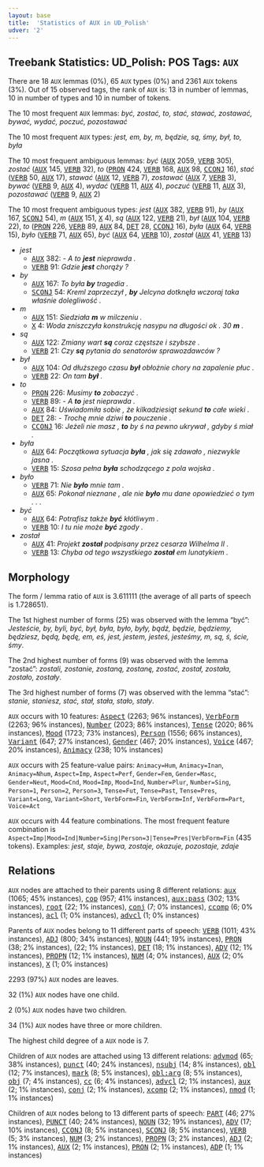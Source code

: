 ```yaml
---
layout: base
title:  'Statistics of AUX in UD_Polish'
udver: '2'
---
```


## Treebank Statistics: UD_Polish: POS Tags: `AUX`

There are 18 `AUX` lemmas (0%), 65 `AUX` types (0%) and 2361 `AUX` tokens (3%).
Out of 15 observed tags, the rank of `AUX` is: 13 in number of lemmas, 10 in number of types and 10 in number of tokens.

The 10 most frequent `AUX` lemmas: <em>być, zostać, to, stać, stawać, zostawać, bywać, wydać, poczuć, pozostawać</em>

The 10 most frequent `AUX` types:  <em>jest, em, by, m, będzie, są, śmy, był, to, była</em>

The 10 most frequent ambiguous lemmas: <em>być</em> (<tt><a href="pl-pos-AUX.html">AUX</a></tt> 2059, <tt><a href="pl-pos-VERB.html">VERB</a></tt> 305), <em>zostać</em> (<tt><a href="pl-pos-AUX.html">AUX</a></tt> 145, <tt><a href="pl-pos-VERB.html">VERB</a></tt> 32), <em>to</em> (<tt><a href="pl-pos-PRON.html">PRON</a></tt> 424, <tt><a href="pl-pos-VERB.html">VERB</a></tt> 168, <tt><a href="pl-pos-AUX.html">AUX</a></tt> 98, <tt><a href="pl-pos-CCONJ.html">CCONJ</a></tt> 16), <em>stać</em> (<tt><a href="pl-pos-VERB.html">VERB</a></tt> 50, <tt><a href="pl-pos-AUX.html">AUX</a></tt> 17), <em>stawać</em> (<tt><a href="pl-pos-AUX.html">AUX</a></tt> 12, <tt><a href="pl-pos-VERB.html">VERB</a></tt> 7), <em>zostawać</em> (<tt><a href="pl-pos-AUX.html">AUX</a></tt> 7, <tt><a href="pl-pos-VERB.html">VERB</a></tt> 3), <em>bywać</em> (<tt><a href="pl-pos-VERB.html">VERB</a></tt> 9, <tt><a href="pl-pos-AUX.html">AUX</a></tt> 4), <em>wydać</em> (<tt><a href="pl-pos-VERB.html">VERB</a></tt> 11, <tt><a href="pl-pos-AUX.html">AUX</a></tt> 4), <em>poczuć</em> (<tt><a href="pl-pos-VERB.html">VERB</a></tt> 11, <tt><a href="pl-pos-AUX.html">AUX</a></tt> 3), <em>pozostawać</em> (<tt><a href="pl-pos-VERB.html">VERB</a></tt> 9, <tt><a href="pl-pos-AUX.html">AUX</a></tt> 2)

The 10 most frequent ambiguous types:  <em>jest</em> (<tt><a href="pl-pos-AUX.html">AUX</a></tt> 382, <tt><a href="pl-pos-VERB.html">VERB</a></tt> 91), <em>by</em> (<tt><a href="pl-pos-AUX.html">AUX</a></tt> 167, <tt><a href="pl-pos-SCONJ.html">SCONJ</a></tt> 54), <em>m</em> (<tt><a href="pl-pos-AUX.html">AUX</a></tt> 151, <tt><a href="pl-pos-X.html">X</a></tt> 4), <em>są</em> (<tt><a href="pl-pos-AUX.html">AUX</a></tt> 122, <tt><a href="pl-pos-VERB.html">VERB</a></tt> 21), <em>był</em> (<tt><a href="pl-pos-AUX.html">AUX</a></tt> 104, <tt><a href="pl-pos-VERB.html">VERB</a></tt> 22), <em>to</em> (<tt><a href="pl-pos-PRON.html">PRON</a></tt> 226, <tt><a href="pl-pos-VERB.html">VERB</a></tt> 89, <tt><a href="pl-pos-AUX.html">AUX</a></tt> 84, <tt><a href="pl-pos-DET.html">DET</a></tt> 28, <tt><a href="pl-pos-CCONJ.html">CCONJ</a></tt> 16), <em>była</em> (<tt><a href="pl-pos-AUX.html">AUX</a></tt> 64, <tt><a href="pl-pos-VERB.html">VERB</a></tt> 15), <em>było</em> (<tt><a href="pl-pos-VERB.html">VERB</a></tt> 71, <tt><a href="pl-pos-AUX.html">AUX</a></tt> 65), <em>być</em> (<tt><a href="pl-pos-AUX.html">AUX</a></tt> 64, <tt><a href="pl-pos-VERB.html">VERB</a></tt> 10), <em>został</em> (<tt><a href="pl-pos-AUX.html">AUX</a></tt> 41, <tt><a href="pl-pos-VERB.html">VERB</a></tt> 13)


* <em>jest</em>
  * <tt><a href="pl-pos-AUX.html">AUX</a></tt> 382: <em>- A to <b>jest</b> nieprawda .</em>
  * <tt><a href="pl-pos-VERB.html">VERB</a></tt> 91: <em>Gdzie <b>jest</b> chorąży ?</em>
* <em>by</em>
  * <tt><a href="pl-pos-AUX.html">AUX</a></tt> 167: <em>To była <b>by</b> tragedia .</em>
  * <tt><a href="pl-pos-SCONJ.html">SCONJ</a></tt> 54: <em>Kreml zaprzeczył , <b>by</b> Jelcyna dotknęła wczoraj taka właśnie dolegliwość .</em>
* <em>m</em>
  * <tt><a href="pl-pos-AUX.html">AUX</a></tt> 151: <em>Siedziała <b>m</b> w milczeniu .</em>
  * <tt><a href="pl-pos-X.html">X</a></tt> 4: <em>Woda zniszczyła konstrukcję nasypu na długości ok . 30 <b>m</b> .</em>
* <em>są</em>
  * <tt><a href="pl-pos-AUX.html">AUX</a></tt> 122: <em>Zmiany wart <b>są</b> coraz częstsze i szybsze .</em>
  * <tt><a href="pl-pos-VERB.html">VERB</a></tt> 21: <em>Czy <b>są</b> pytania do senatorów sprawozdawców ?</em>
* <em>był</em>
  * <tt><a href="pl-pos-AUX.html">AUX</a></tt> 104: <em>Od dłuższego czasu <b>był</b> obłożnie chory na zapalenie płuc .</em>
  * <tt><a href="pl-pos-VERB.html">VERB</a></tt> 22: <em>On tam <b>był</b> .</em>
* <em>to</em>
  * <tt><a href="pl-pos-PRON.html">PRON</a></tt> 226: <em>Musimy <b>to</b> zobaczyć .</em>
  * <tt><a href="pl-pos-VERB.html">VERB</a></tt> 89: <em>- A <b>to</b> jest nieprawda .</em>
  * <tt><a href="pl-pos-AUX.html">AUX</a></tt> 84: <em>Uświadomiła sobie , że kilkadziesiąt sekund <b>to</b> całe wieki .</em>
  * <tt><a href="pl-pos-DET.html">DET</a></tt> 28: <em>- Trochę mnie dziwi <b>to</b> pouczenie .</em>
  * <tt><a href="pl-pos-CCONJ.html">CCONJ</a></tt> 16: <em>Jeżeli nie masz , <b>to</b> by ś na pewno ukrywał , gdyby ś miał .</em>
* <em>była</em>
  * <tt><a href="pl-pos-AUX.html">AUX</a></tt> 64: <em>Początkowa sytuacja <b>była</b> , jak się zdawało , niezwykle jasna .</em>
  * <tt><a href="pl-pos-VERB.html">VERB</a></tt> 15: <em>Szosa pełna <b>była</b> schodzącego z pola wojska .</em>
* <em>było</em>
  * <tt><a href="pl-pos-VERB.html">VERB</a></tt> 71: <em>Nie <b>było</b> mnie tam .</em>
  * <tt><a href="pl-pos-AUX.html">AUX</a></tt> 65: <em>Pokonał nieznane , ale nie <b>było</b> mu dane opowiedzieć o tym . . .</em>
* <em>być</em>
  * <tt><a href="pl-pos-AUX.html">AUX</a></tt> 64: <em>Potrafisz także <b>być</b> kłótliwym .</em>
  * <tt><a href="pl-pos-VERB.html">VERB</a></tt> 10: <em>I tu nie może <b>być</b> zgody .</em>
* <em>został</em>
  * <tt><a href="pl-pos-AUX.html">AUX</a></tt> 41: <em>Projekt <b>został</b> podpisany przez cesarza Wilhelma II .</em>
  * <tt><a href="pl-pos-VERB.html">VERB</a></tt> 13: <em>Chyba od tego wszystkiego <b>został</b> em lunatykiem .</em>

## Morphology

The form / lemma ratio of `AUX` is 3.611111 (the average of all parts of speech is 1.728651).

The 1st highest number of forms (25) was observed with the lemma “być”: <em>Jesteście, by, byli, być, był, była, było, były, bądź, będzie, będziemy, będziesz, będą, będę, em, eś, jest, jestem, jesteś, jesteśmy, m, są, ś, ście, śmy</em>.

The 2nd highest number of forms (9) was observed with the lemma “zostać”: <em>zostali, zostanie, zostaną, zostanę, zostać, został, została, zostało, zostały</em>.

The 3rd highest number of forms (7) was observed with the lemma “stać”: <em>stanie, staniesz, stać, stał, stała, stało, stały</em>.

`AUX` occurs with 10 features: <tt><a href="pl-feat-Aspect.html">Aspect</a></tt> (2263; 96% instances), <tt><a href="pl-feat-VerbForm.html">VerbForm</a></tt> (2263; 96% instances), <tt><a href="pl-feat-Number.html">Number</a></tt> (2023; 86% instances), <tt><a href="pl-feat-Tense.html">Tense</a></tt> (2020; 86% instances), <tt><a href="pl-feat-Mood.html">Mood</a></tt> (1723; 73% instances), <tt><a href="pl-feat-Person.html">Person</a></tt> (1556; 66% instances), <tt><a href="pl-feat-Variant.html">Variant</a></tt> (647; 27% instances), <tt><a href="pl-feat-Gender.html">Gender</a></tt> (467; 20% instances), <tt><a href="pl-feat-Voice.html">Voice</a></tt> (467; 20% instances), <tt><a href="pl-feat-Animacy.html">Animacy</a></tt> (238; 10% instances)

`AUX` occurs with 25 feature-value pairs: `Animacy=Hum`, `Animacy=Inan`, `Animacy=Nhum`, `Aspect=Imp`, `Aspect=Perf`, `Gender=Fem`, `Gender=Masc`, `Gender=Neut`, `Mood=Cnd`, `Mood=Imp`, `Mood=Ind`, `Number=Plur`, `Number=Sing`, `Person=1`, `Person=2`, `Person=3`, `Tense=Fut`, `Tense=Past`, `Tense=Pres`, `Variant=Long`, `Variant=Short`, `VerbForm=Fin`, `VerbForm=Inf`, `VerbForm=Part`, `Voice=Act`

`AUX` occurs with 44 feature combinations.
The most frequent feature combination is `Aspect=Imp|Mood=Ind|Number=Sing|Person=3|Tense=Pres|VerbForm=Fin` (435 tokens).
Examples: <em>jest, staje, bywa, zostaje, okazuje, pozostaje, zdaje</em>


## Relations

`AUX` nodes are attached to their parents using 8 different relations: <tt><a href="pl-dep-aux.html">aux</a></tt> (1065; 45% instances), <tt><a href="pl-dep-cop.html">cop</a></tt> (957; 41% instances), <tt><a href="pl-dep-aux-pass.html">aux:pass</a></tt> (302; 13% instances), <tt><a href="pl-dep-root.html">root</a></tt> (22; 1% instances), <tt><a href="pl-dep-conj.html">conj</a></tt> (7; 0% instances), <tt><a href="pl-dep-ccomp.html">ccomp</a></tt> (6; 0% instances), <tt><a href="pl-dep-acl.html">acl</a></tt> (1; 0% instances), <tt><a href="pl-dep-advcl.html">advcl</a></tt> (1; 0% instances)

Parents of `AUX` nodes belong to 11 different parts of speech: <tt><a href="pl-pos-VERB.html">VERB</a></tt> (1011; 43% instances), <tt><a href="pl-pos-ADJ.html">ADJ</a></tt> (800; 34% instances), <tt><a href="pl-pos-NOUN.html">NOUN</a></tt> (441; 19% instances), <tt><a href="pl-pos-PRON.html">PRON</a></tt> (38; 2% instances),  (22; 1% instances), <tt><a href="pl-pos-DET.html">DET</a></tt> (18; 1% instances), <tt><a href="pl-pos-ADV.html">ADV</a></tt> (12; 1% instances), <tt><a href="pl-pos-PROPN.html">PROPN</a></tt> (12; 1% instances), <tt><a href="pl-pos-NUM.html">NUM</a></tt> (4; 0% instances), <tt><a href="pl-pos-AUX.html">AUX</a></tt> (2; 0% instances), <tt><a href="pl-pos-X.html">X</a></tt> (1; 0% instances)

2293 (97%) `AUX` nodes are leaves.

32 (1%) `AUX` nodes have one child.

2 (0%) `AUX` nodes have two children.

34 (1%) `AUX` nodes have three or more children.

The highest child degree of a `AUX` node is 7.

Children of `AUX` nodes are attached using 13 different relations: <tt><a href="pl-dep-advmod.html">advmod</a></tt> (65; 38% instances), <tt><a href="pl-dep-punct.html">punct</a></tt> (40; 24% instances), <tt><a href="pl-dep-nsubj.html">nsubj</a></tt> (14; 8% instances), <tt><a href="pl-dep-obl.html">obl</a></tt> (12; 7% instances), <tt><a href="pl-dep-mark.html">mark</a></tt> (8; 5% instances), <tt><a href="pl-dep-obl-arg.html">obl:arg</a></tt> (8; 5% instances), <tt><a href="pl-dep-obj.html">obj</a></tt> (7; 4% instances), <tt><a href="pl-dep-cc.html">cc</a></tt> (6; 4% instances), <tt><a href="pl-dep-advcl.html">advcl</a></tt> (2; 1% instances), <tt><a href="pl-dep-aux.html">aux</a></tt> (2; 1% instances), <tt><a href="pl-dep-conj.html">conj</a></tt> (2; 1% instances), <tt><a href="pl-dep-xcomp.html">xcomp</a></tt> (2; 1% instances), <tt><a href="pl-dep-nmod.html">nmod</a></tt> (1; 1% instances)

Children of `AUX` nodes belong to 13 different parts of speech: <tt><a href="pl-pos-PART.html">PART</a></tt> (46; 27% instances), <tt><a href="pl-pos-PUNCT.html">PUNCT</a></tt> (40; 24% instances), <tt><a href="pl-pos-NOUN.html">NOUN</a></tt> (32; 19% instances), <tt><a href="pl-pos-ADV.html">ADV</a></tt> (17; 10% instances), <tt><a href="pl-pos-CCONJ.html">CCONJ</a></tt> (8; 5% instances), <tt><a href="pl-pos-SCONJ.html">SCONJ</a></tt> (8; 5% instances), <tt><a href="pl-pos-VERB.html">VERB</a></tt> (5; 3% instances), <tt><a href="pl-pos-NUM.html">NUM</a></tt> (3; 2% instances), <tt><a href="pl-pos-PROPN.html">PROPN</a></tt> (3; 2% instances), <tt><a href="pl-pos-ADJ.html">ADJ</a></tt> (2; 1% instances), <tt><a href="pl-pos-AUX.html">AUX</a></tt> (2; 1% instances), <tt><a href="pl-pos-PRON.html">PRON</a></tt> (2; 1% instances), <tt><a href="pl-pos-ADP.html">ADP</a></tt> (1; 1% instances)

